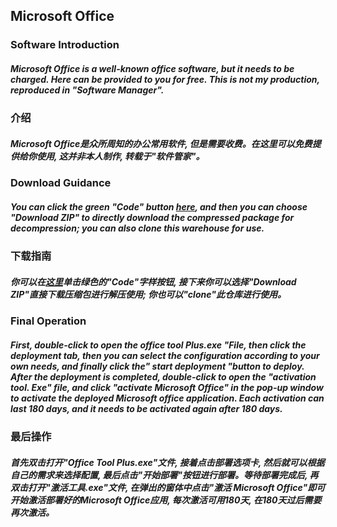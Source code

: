 ## Microsoft Office

### Software Introduction
##### Microsoft Office is a well-known office software, but it needs to be charged. Here can be provided to you for free. This is not my production, reproduced in "Software Manager".

### 介绍
##### Microsoft Office是众所周知的办公常用软件, 但是需要收费。在这里可以免费提供给你使用, 这并非本人制作, 转载于"软件管家"。

### Download Guidance
##### You can click the green "Code" button [here](https://github.com/Zheng-Luxi/Microsoft-Office), and then you can choose "Download ZIP" to directly download the compressed package for decompression; you can also clone this warehouse for use.
### 下载指南
##### 你可以在[这里](https://github.com/Zheng-Luxi/Microsoft-Office)单击绿色的"Code"字样按钮, 接下来你可以选择"Download ZIP"直接下载压缩包进行解压使用; 你也可以"clone"此仓库进行使用。

### Final Operation
##### First, double-click to open the office tool Plus.exe "File, then click the deployment tab, then you can select the configuration according to your own needs, and finally click the" start deployment "button to deploy. After the deployment is completed, double-click to open the "activation tool. Exe" file, and click "activate Microsoft Office" in the pop-up window to activate the deployed Microsoft office application. Each activation can last 180 days, and it needs to be activated again after 180 days.
### 最后操作
##### 首先双击打开"Office Tool Plus.exe"文件, 接着点击部署选项卡, 然后就可以根据自己的需求来选择配置, 最后点击"开始部署"按钮进行部署。等待部署完成后, 再双击打开"激活工具.exe"文件, 在弹出的窗体中点击"激活 Microsoft Office"即可开始激活部署好的Microsoft Office应用, 每次激活可用180天, 在180天过后需要再次激活。